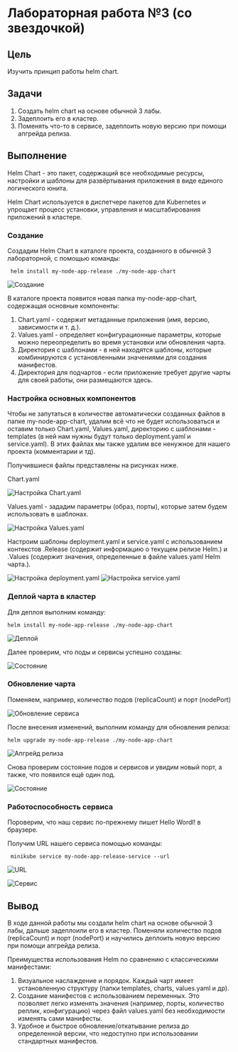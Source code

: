 # Лабораторная работа №3 (со звездочкой)

## Цель

Изучить принцип работы helm chart.

## Задачи
1. Создать helm chart на основе обычной 3 лабы.
2. Задеплоить его в кластер.
3. Поменять что-то в сервисе, задеплоить новую версию при помощи апгрейда релиза.

## Выполнение

Helm Chart - это пакет, содержащий все необходимые ресурсы, настройки и шаблоны для развёртывания приложения в виде единого логического юнита.

Helm Chart используется в диспетчере пакетов для Kubernetes и упрощает процесс установки, управления и масштабирования приложений в кластере.

### Создание

Создадим Helm Chart в каталоге проекта, созданного в обычной 3 лабораторной, с помощью команды:

```
 helm install my-node-app-release ./my-node-app-chart
```

![Создание](images_star/1.png)

В каталоге проекта появится новая папка my-node-app-chart, содержащая основные компоненты:
1. Chart.yaml - содержит метаданные приложения (имя, версию, зависимости и т. д.).
2. Values.yaml - определяет конфигурационные параметры, которые можно переопределить во время установки или обновления чарта.
3. Директория с шаблонами - в ней находятся шаблоны, которые комбинируются с установленными значениями для создания манифестов.
4. Директория для подчартов - если приложение требует другие чарты для своей работы, они размещаются здесь.

### Настройка основных компонентов

Чтобы не запутаться в количестве автоматически созданных файлов в папке my-node-app-chart, удалим всё что не будет использоваться 
и оставим только Chart.yaml, Values.yaml, директорию с шаблонами - templates (в ней нам нужны будут только deployment.yaml и service.yaml). 
В этих файлах мы также удалим все ненужное для нашего проекта (комментарии и тд). 

Получившиеся файлы представлены на рисунках ниже.

Chart.yaml

![Настройка Chart.yaml](images_star/2.png)

Values.yaml - зададим параметры (образ, порты), которые затем будем использовать в шаблонах.

![Настройка Values.yaml](images_star/3.png)

Настроим шаблоны deployment.yaml и service.yaml с использованием контекстов .Release (содержит информацию о текущем релизе Helm.) 
и .Values (содержит значения, определенные в файле values.yaml Helm чарта.).

![Настройка deployment.yaml](images_star/4.png)
![Настройка service.yaml](images_star/5.png)

### Деплой чарта в кластер

Для деплоя выполним команду:

```
helm install my-node-app-release ./my-node-app-chart
```

![Деплой](images_star/6.png)

Далее проверим, что поды и сервисы успешно созданы:

![Состояние](images_star/7.png)

### Обновление чарта

Поменяем, например, количество подов (replicaCount) и порт (nodePort)

![Обновление сервиса](images_star/8.png)

После внесения изменений, выполним команду для обновления релиза:

```
helm upgrade my-node-app-release ./my-node-app-chart

```

![Апгрейд релиза](images_star/9.png)

Снова проверим состояние подов и сервисов и увидим новый порт, а также, что появился ещё один под.

![Состояние](images_star/10.png)

### Работоспособность сервиса

Пороверим, что наш сервис по-прежнему пишет Hello Wordl! в браузере.

Получим URL нашего сервиса помощью команды: 

```
 minikube service my-node-app-release-service --url
```

![URL](images_star/11.png)

![Сервис](images_star/12.png)

## Вывод 

В ходе данной работы мы создали helm chart на основе обычной 3 лабы, дальше задеплоили его в кластер.
Поменяли количество подов (replicaCount) и порт (nodePort) и научились деплоить новую версию при помощи апгрейда релиза.

Преимущества использования Helm по сравнению с классическими манифестами:
1. Визуальное наслаждение и порядок. Каждый чарт имеет установленную структуру (папки templates, charts, values.yaml и др). 
2. Создание манифестов с использованием переменных. Это позволяет легко изменять значения
(например, порты, количество реплик, конфигурацию) через файл values.yaml без необходимости изменять сами манифесты.
3. Удобное и быстрое обновление/откатывание релиза до определенной версии, что недоступно при использовании стандартных манифестов.
